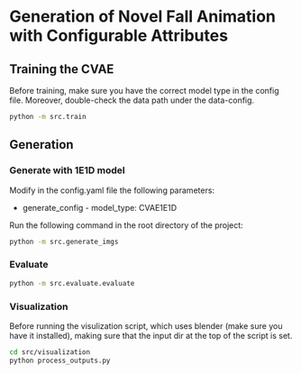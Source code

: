 # Generation of Novel Fall Animation with Configurable Attributes


## Training the CVAE
Before training, make sure you have the correct model type in the config file. Moreover, double-check the data path under the data-config.
``` bash
python -m src.train
```
## Generation
### Generate with 1E1D model
Modify in the config.yaml file the following parameters:
- generate_config - model_type: CVAE1E1D

Run the following command in the root directory of the project:
```bash
python -m src.generate_imgs
```

### Evaluate
```bash
python -m src.evaluate.evaluate
```

### Visualization
Before running the visulization script, which uses blender (make sure you have it installed), making sure that the input dir at the top of the script is set.

```bash
cd src/visualization
python process_outputs.py
```